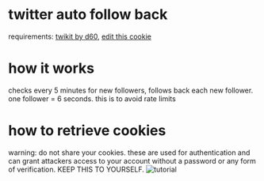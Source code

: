 # twitter auto follow back

requirements: [twikit by d60](https://github.com/d60/twikit), [edit this cookie](https://chromewebstore.google.com/detail/editthiscookie-v3/ojfebgpkimhlhcblbalbfjblapadhbol)

# how it works
checks every 5 minutes for new followers, follows back each new follower. one follower = 6 seconds. this is to avoid rate limits

# how to retrieve cookies
warning: do not share your cookies. these are used for authentication and can grant attackers access to your account without a password or any form of verification. KEEP THIS TO YOURSELF.
![tutorial](https://files.catbox.moe/pigp2a.gif)
